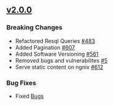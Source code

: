 ## [v2.0.0](https://github.com/buerokratt/Buerokratt-Chatbot/compare/main...dev)

### Breaking Changes

- Refactored Resql Queries [#483](https://github.com/buerokratt/Buerokratt-Chatbot/issues/483)
- Added Pagination [#607](https://github.com/buerokratt/Buerokratt-Chatbot/issues/607)
- Added Software Versioning [#561](https://github.com/buerokratt/Buerokratt-Chatbot/issues/561)
- Removed bugs and vulnerabilites [#5](https://github.com/buerokratt/Test-Driven-Development/issues/5)
- Serve static content on ngnix [#612](https://github.com/buerokratt/Buerokratt-Chatbot/issues/612)

### Bug Fixes

- Fixed [Bugs](https://github.com/orgs/buerokratt/projects/47/views/37?filterQuery=label%3A%22v2.0%22+label%3Abug+repo%3A%22buerokratt%2FBuerokratt-Chatbot%22)

